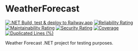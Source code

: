 # WeatherForecast
[![.NET Build, test & deploy to Railway.app](https://github.com/bleite7/WeatherForecast/actions/workflows/dotnet.yml/badge.svg?branch=main)](https://github.com/bleite7/WeatherForecast/actions/workflows/dotnet.yml)
[![Reliability Rating](https://sonarcloud.io/api/project_badges/measure?project=WeatherForecast&metric=reliability_rating)](https://sonarcloud.io/summary/new_code?id=WeatherForecast) 
[![Maintainability Rating](https://sonarcloud.io/api/project_badges/measure?project=WeatherForecast&metric=sqale_rating)](https://sonarcloud.io/summary/new_code?id=WeatherForecast) 
[![Security Rating](https://sonarcloud.io/api/project_badges/measure?project=WeatherForecast&metric=security_rating)](https://sonarcloud.io/summary/new_code?id=WeatherForecast)
[![Coverage](https://sonarcloud.io/api/project_badges/measure?project=WeatherForecast&metric=coverage)](https://sonarcloud.io/summary/new_code?id=WeatherForecast) 
[![Duplicated Lines (%)](https://sonarcloud.io/api/project_badges/measure?project=WeatherForecast&metric=duplicated_lines_density)](https://sonarcloud.io/summary/new_code?id=WeatherForecast)

Weather Forecast .NET project for testing purposes.
